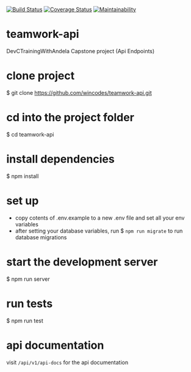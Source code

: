 [![Build Status](https://travis-ci.com/wincodes/teamwork-api.svg?branch=develop)](https://travis-ci.com/wincodes/teamwork-api)
[![Coverage Status](https://coveralls.io/repos/github/wincodes/teamwork-api/badge.svg?branch=develop)](https://coveralls.io/github/wincodes/teamwork-api?branch=develop)
[![Maintainability](https://api.codeclimate.com/v1/badges/e33652477994fd76a21a/maintainability)](https://codeclimate.com/github/wincodes/teamwork-api/maintainability)

# teamwork-api
DevCTrainingWithAndela Capstone project (Api Endpoints)

# clone project
$ git clone https://github.com/wincodes/teamwork-api.git

# cd into the project folder
$ cd teamwork-api

# install dependencies
$ npm install

# set up
- copy cotents of .env.example to a new .env file and set all your env  variables
- after setting your database variables, run $ `npm run migrate` to run database migrations

# start the development server
$ npm run server

# run tests
$ npm run test

# api documentation
visit `/api/v1/api-docs` for the api documentation
